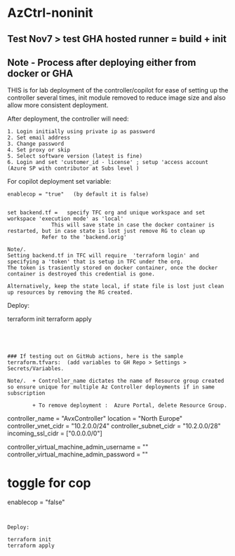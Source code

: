 # AzCtrl-noninit

## Test Nov7  > test GHA  hosted runner = build + init 

## Note -  Process after deploying either from docker or GHA

THIS is for lab deployment of the controller/copilot for ease of setting up the controller several times, init module removed to reduce image size and also allow more consistent deployment.

After deployment, the controller will need:

```
1. Login initially using private ip as password
2. Set email address
3. Change password
4. Set proxy or skip
5. Select software version (latest is fine)
6. Login and set 'customer_id - license' ; setup 'access account (Azure SP with contributor at Subs level )

```


For copilot deployment set variable:

```
enablecop = "true"   (by default it is false)


set backend.tf =   specify TFC org and unique workspace and set workspace 'execution mode' as 'local'
   		      This will save state in case the docker container is restarted, but in case state is lost just remove RG to clean up
		   Refer to the 'backend.orig'

Note/.
Setting backend.tf in TFC will require  'terraform login' and specifying a 'token' that is setup in TFC under the org.
The token is trasiently stored on docker container, once the docker container is destroyed this credential is gone.

Alternatively, keep the state local, if state file is lost just clean up resources by removing the RG created.

```


Deploy:

terraform init
terraform apply


```




### If testing out on GitHub actions, here is the sample terraform.tfvars:  (add variables to GH Repo > Settings > Secrets/Variables.

Note/.  + Controller_name dictates the name of Resource group created so ensure unique for multiple Az Controller deployments if in same subscription

        + To remove deployment :  Azure Portal, delete Resource Group.

```
controller_name                 = "AvxController"
location                        = "North Europe"
controller_vnet_cidr            = "10.2.0.0/24"
controller_subnet_cidr          = "10.2.0.0/28"
incoming_ssl_cidr               = ["0.0.0.0/0"]


controller_virtual_machine_admin_username = ""
controller_virtual_machine_admin_password = ""

 # toggle for cop
enablecop = "false"

```


Deploy:

terraform init
terraform apply


```
